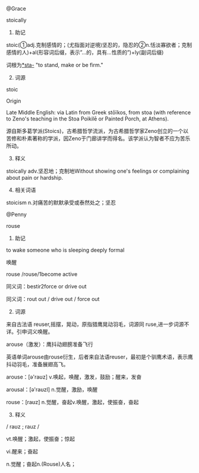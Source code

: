 @Grace

stoically

1. 助记

stoic(①adj.克制感情的；(尤指面对逆境)坚忍的，隐忍的②n.恬淡寡欲者；克制感情的人)+al(形容词后缀，表示”…的，具有…性质的”)+ly(副词后缀)

词根为[*sta-](https://www.etymonline.com/word/*sta-?ref=etymonline_crossreference) "to stand, make or be firm."

2. 词源

stoic

Origin

Late Middle English: via Latin from Greek stōïkos, from stoa (with reference to Zeno's teaching in the Stoa Poikilē or Painted Porch, at Athens).

源自斯多葛学派(Stoics)，古希腊哲学流派，为古希腊哲学家Zeno创立的一个以苦修和朴素著称的学派，因Zeno于门廊讲学而得名。该学派认为智者不应为苦乐所动。

3. 释义

stoically adv.坚忍地；克制地Without showing one's feelings or complaining about pain or hardship.

4. 相关词语

stoicism n.对痛苦的默默承受或泰然处之；坚忍

@Penny

rouse

1. 助记

to wake someone who is sleeping deeply formal

唤醒

rouse  /rouse/1become active

同义词：bestir2force or drive out

同义词：rout out / drive out / force out

2. 词源

来自古法语 reuser,摇摆，晃动，原指猎鹰晃动羽毛，词源同 ruse,进一步词源不详。引申词义唤醒。

arouse（激发）：鹰抖动翅膀准备飞行

英语单词arouse由rouse衍生，后者来自法语reuser，最初是个驯鹰术语，表示鹰抖动羽毛，准备展翅高飞。

arouse：[ə'raʊz] v.唤起，唤醒，激发，鼓励；醒来，发奋

arousal：[ə'raʊzl] n.觉醒，激励，唤醒

rouse：[raʊz] n.觉醒，奋起v.唤醒，激起，使振奋，奋起

3. 释义

/ raʊz  ; rauz  /

vt.唤醒；激起，使振奋；惊起

vi.醒来；奋起

n.觉醒；奋起n.(Rouse)人名；